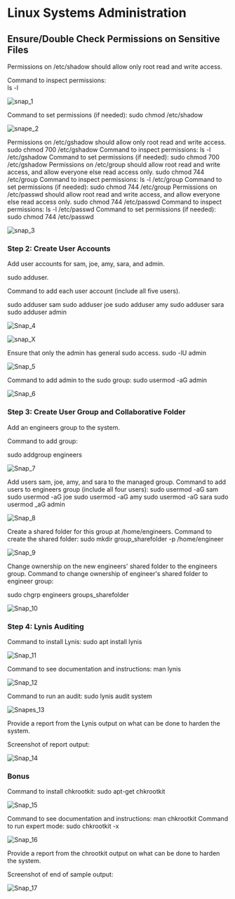 # Linux Systems Administration

## Ensure/Double Check Permissions on Sensitive Files

Permissions on /etc/shadow should allow only root read and write access.

Command to inspect permissions:  
ls -l

![snap_1](./Images/snap_1.PNG)

Command to set permissions (if needed): 
sudo chmod /etc/shadow

![snape_2](./Images/snap_2.PNG)

Permissions on /etc/gshadow should allow only root read and write access. 
sudo chmod 700 /etc/gshadow
Command to inspect permissions: ls -l /etc/gshadow
Command to set permissions (if needed): sudo chmod 700 /etc/gshadow
Permissions on /etc/group should allow root read and write access, and allow everyone else read access only.
sudo chmod 744 /etc/group
Command to inspect permissions: ls -l /etc/group
Command to set permissions (if needed): sudo chmod 744 /etc/group
Permissions on /etc/passwd should allow root read and write access, and allow everyone else read access only.
sudo chmod 744 /etc/passwd
Command to inspect permissions: ls -l /etc/passwd
Command to set permissions (if needed): sudo chmod 744 /etc/passwd

![snap_3](./Images/snap_3.PNG)

### Step 2: Create User Accounts

Add user accounts for sam, joe, amy, sara, and admin.

sudo adduser.

Command to add each user account (include all five users).

sudo adduser sam 
sudo adduser joe 
sudo adduser amy 
sudo adduser sara 
sudo adduser admin

![Snap_4](./Images/snap_4.PNG)

![snap_X](./Images/snap_x.PNG)

Ensure that only the admin has general sudo access.
sudo -lU admin

![Snap_5](./Images/snap_5.PNG)

Command to add admin to the sudo group: sudo usermod -aG admin

![Snap_6](./Images/snap_6.PNG)

### Step 3: Create User Group and Collaborative Folder

Add an engineers group to the system.

Command to add group: 

sudo addgroup engineers

![Snap_7](./Images/snap_7.PNG)

Add users sam, joe, amy, and sara to the managed group.
Command to add users to engineers group (include all four users):
sudo usermod -aG sam
sudo usermod -aG joe
sudo usermod -aG amy
sudo usermod -aG sara
sudo usermod _aG admin

![Snap_8](./Images/snap_8.PNG)

Create a shared folder for this group at /home/engineers.
Command to create the shared folder:
sudo mkdir group_sharefolder -p /home/engineer

![Snap_9](./Images/snap_9.PNG)

Change ownership on the new engineers' shared folder to the engineers group.
Command to change ownership of engineer's shared folder to engineer group:

sudo chgrp engineers groups_sharefolder

![Snap_10](./Images/snap_10.PNG)

### Step 4: Lynis Auditing

Command to install Lynis: 
sudo apt install lynis

![Snap_11](./Images/snap_11.PNG)

Command to see documentation and instructions: 
man lynis

![Snap_12](./Images/snap_12.PNG)

Command to run an audit: 
sudo lynis audit system

![Snapes_13](./Images/snap_13.PNG)

Provide a report from the Lynis output on what can be done to harden the system.

Screenshot of report output:

![Snap_14](./Images/snap_14.PNG)

### Bonus

Command to install chkrootkit:
sudo apt-get chkrootkit

![Snap_15](./Images/snap_15.PNG)

Command to see documentation and instructions: man chkrootkit
Command to run expert mode: sudo chkrootkit -x

![Snap_16](./Images/snap_16.PNG)

Provide a report from the chrootkit output on what can be done to harden the system.

Screenshot of end of sample output:

![Snap_17](./Images/snap_17.PNG)
